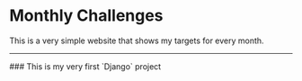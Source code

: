 # Monthly Challenges
This is a very simple website that shows my targets for every month.
<hr>
### This is my very first `Django` project
